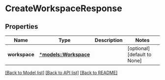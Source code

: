 # CreateWorkspaceResponse

## Properties
Name | Type | Description | Notes
------------ | ------------- | ------------- | -------------
**workspace** | [***models::Workspace**](Workspace.md) |  | [optional] [default to None]

[[Back to Model list]](../README.md#documentation-for-models) [[Back to API list]](../README.md#documentation-for-api-endpoints) [[Back to README]](../README.md)


